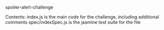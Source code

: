 spoiler-alert-challenge

Contents: 
index.js is the main code for the challenge, including additional comments
spec/indexSpec.js is the jasmine test suite for the file
